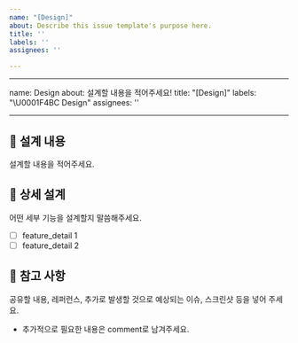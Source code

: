 ```yaml
---
name: "[Design]"
about: Describe this issue template's purpose here.
title: ''
labels: ''
assignees: ''

---
```


---
name: Design
about: 설계할 내용을 적어주세요!
title: "[Design]"
labels: "\U0001F4BC Design"
assignees: ''

---

## 💼 설계 내용
설계할 내용을 적어주세요.

## 🍒 상세 설계
어떤 세부 기능을 설계할지 말씀해주세요.
- [ ] feature_detail 1
- [ ] feature_detail 2

## 📖 참고 사항
공유할 내용, 레퍼런스, 추가로 발생할 것으로 예상되는 이슈, 스크린샷 등을 넣어 주세요.
- 추가적으로 필요한 내용은 comment로 남겨주세요.
